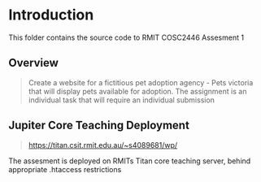 # Introduction
This folder contains the source code to RMIT COSC2446 Assesment 1

## Overview
> Create a website for a fictitious pet adoption agency - Pets victoria that will display pets available for adoption.  The assignment is an individual task that will require an individual submission

## Jupiter Core Teaching Deployment
> https://titan.csit.rmit.edu.au/~s4089681/wp/

The assesment is deployed on RMITs Titan core teaching server, behind appropriate .htaccess restrictions 
